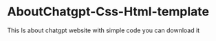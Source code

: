 # AboutChatgpt-Css-Html-template
This Is about chatgpt website with simple code you can download it
